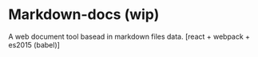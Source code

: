 # Markdown-docs (wip)
A web document tool basead in markdown files data. [react + webpack + es2015 (babel)]
